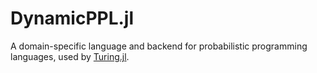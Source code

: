 # DynamicPPL.jl

A domain-specific language and backend for probabilistic programming languages, used by [Turing.jl](https://github.com/TuringLang/Turing.jl).

